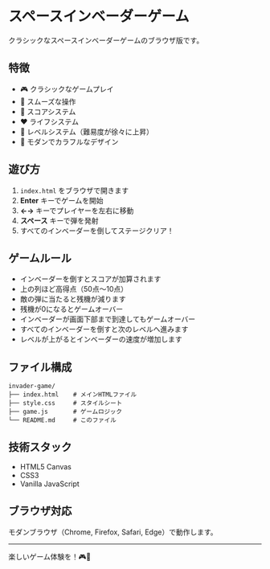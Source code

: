 # スペースインベーダーゲーム

クラシックなスペースインベーダーゲームのブラウザ版です。

## 特徴

- 🎮 クラシックなゲームプレイ
- 🚀 スムーズな操作
- 💯 スコアシステム
- ❤️ ライフシステム
- 🎯 レベルシステム（難易度が徐々に上昇）
- 🎨 モダンでカラフルなデザイン

## 遊び方

1. `index.html` をブラウザで開きます
2. **Enter** キーでゲームを開始
3. **←→** キーでプレイヤーを左右に移動
4. **スペース** キーで弾を発射
5. すべてのインベーダーを倒してステージクリア！

## ゲームルール

- インベーダーを倒すとスコアが加算されます
- 上の列ほど高得点（50点〜10点）
- 敵の弾に当たると残機が減ります
- 残機が0になるとゲームオーバー
- インベーダーが画面下部まで到達してもゲームオーバー
- すべてのインベーダーを倒すと次のレベルへ進みます
- レベルが上がるとインベーダーの速度が増加します

## ファイル構成

```
invader-game/
├── index.html    # メインHTMLファイル
├── style.css     # スタイルシート
├── game.js       # ゲームロジック
└── README.md     # このファイル
```

## 技術スタック

- HTML5 Canvas
- CSS3
- Vanilla JavaScript

## ブラウザ対応

モダンブラウザ（Chrome, Firefox, Safari, Edge）で動作します。

---

楽しいゲーム体験を！🎮👾
